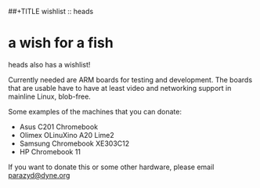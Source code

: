 ##+TITLE wishlist :: heads

a wish for a fish
=================

heads also has a wishlist!

Currently needed are ARM boards for testing and development. The boards that are
usable have to have at least video and networking support in mainline Linux,
blob-free.

Some examples of the machines that you can donate:

* Asus C201 Chromebook
* Olimex OLinuXino A20 Lime2
* Samsung Chromebook XE303C12
* HP Chromebook 11

If you want to donate this or some other hardware, please email
[parazyd@dyne.org](mailto:parazyd@dyne.org)

